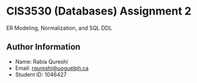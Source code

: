 # CIS3530 (Databases) Assignment 2

ER Modeling, Normalization, and SQL DDL

## Author Information

* Name: Rabia Qureshi
* Email: rqureshi@uoguelph.ca
* Student ID: 1046427
